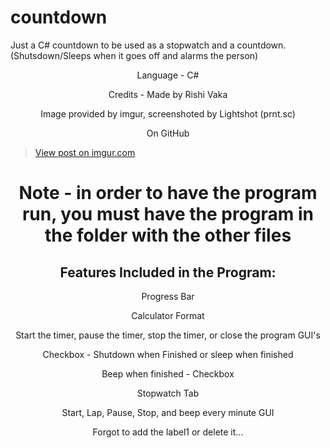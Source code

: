 # countdown
Just a C# countdown to be used as a stopwatch and a countdown. (Shutsdown/Sleeps when it goes off and alarms the person)

<p><center>Language - C#</center></p>
<p><center>Credits - Made by Rishi Vaka</center></p>
<p><center>Image provided by imgur, screenshoted by Lightshot (prnt.sc)</center></p>
<p><center>On GitHub</center></p>
<blockquote class="imgur-embed-pub" lang="en" data-id="pDbV1hi"><a href="//imgur.com/pDbV1hi">View post on imgur.com</a></blockquote><script async src="//s.imgur.com/min/embed.js" charset="utf-8"></script>
<h1><center>Note - in order to have the program run, you must have the program in the folder with the other files</center></h1>
<h2><center>Features Included in the Program:</center></h2>
<p><center>Progress Bar</center></p>
<p><center>Calculator Format</center></p>
<p><center>Start the timer, pause the timer, stop the timer, or close the program GUI's</center></p>
<p><center>Checkbox - Shutdown when Finished or sleep when finished</center></p>
<p><center>Beep when finished - Checkbox</center></p>
<p><center>Stopwatch Tab</center></p>
<p><center>Start, Lap, Pause, Stop, and beep every minute GUI</center></p>
<p><center>Forgot to add the label1 or delete it...</center></p>

